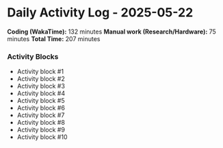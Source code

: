 # Daily Activity Log - 2025-05-22

**Coding (WakaTime):** 132 minutes
**Manual work (Research/Hardware):** 75 minutes
**Total Time:** 207 minutes

### Activity Blocks
- Activity block #1
- Activity block #2
- Activity block #3
- Activity block #4
- Activity block #5
- Activity block #6
- Activity block #7
- Activity block #8
- Activity block #9
- Activity block #10
